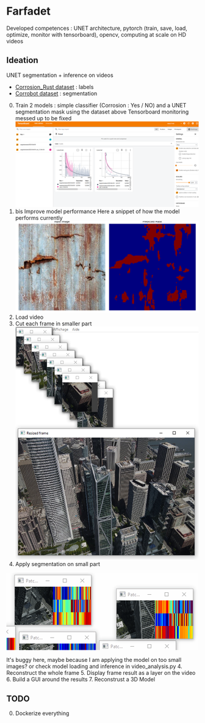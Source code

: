 # Farfadet

Developed competences : UNET architecture, pytorch (train, save, load, optimize, monitor with tensorboard), opencv, computing at scale on HD videos

## Ideation
UNET segmentation + inference on videos

- [Corrosion_Rust dataset](https://huggingface.co/datasets/BinKhoaLe1812/Corrosion_Rust) : labels
- [Corrobot dataset](https://universe.roboflow.com/corrosionbot619/corrobot/dataset/2) : segmentation

0. Train 2 models : simple classifier (Corrosion : Yes / NO) and a UNET segmentation mask using the dataset above
Tensorboard monitoring messed up to be fixed
![alt text](image-3.png)
0. bis Improve model performance
Here a snippet of how the model performs currently
![alt text](image-4.png)
1. Load video
2. Cut each frame in smaller part
![alt text](image.png)
3. Apply segmentation on small part

![alt text](Animation.gif)

It's buggy here, maybe because I am applying the model on too small images? or check model loading and inference in video_analysis.py
4. Reconstruct the whole frame
5. Display frame result as a layer on the video
6. Build a GUI around the results
7. Reconstrust a 3D Model

## TODO

0. Dockerize everything

